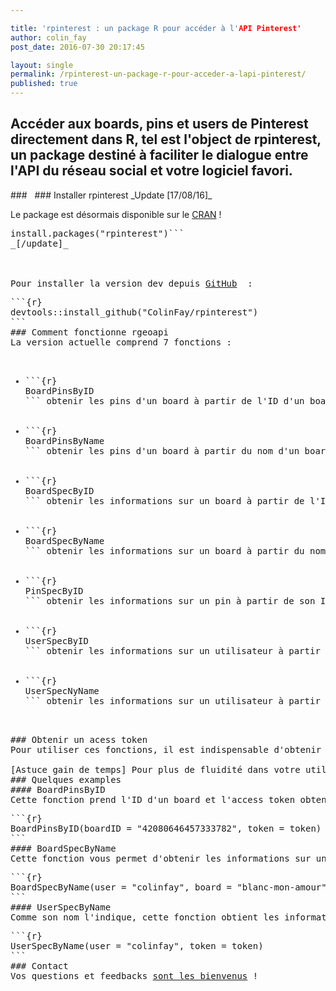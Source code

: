 ```yaml
---

title: 'rpinterest : un package R pour accéder à l'API Pinterest'
author: colin_fay
post_date: 2016-07-30 20:17:45

layout: single
permalink: /rpinterest-un-package-r-pour-acceder-a-lapi-pinterest/
published: true
---
```

## Accéder aux boards, pins et users de Pinterest directement dans R, tel est l'object de rpinterest, un package destiné à faciliter le dialogue entre l'API du réseau social et votre logiciel favori. <!--more-->
<div id="geoapi" class="section level2">
### 
&nbsp;
### Installer rpinterest
_Update [17/08/16]_

Le package est désormais disponible sur le <a href="https://cran.r-project.org/web/packages/rpinterest/index.html">CRAN</a> !
<pre class="{r}">install.packages("rpinterest")```
_[/update]_

&nbsp;

Pour installer la version dev depuis <a href="https://github.com/ColinFay/rpinterest" target="_blank">GitHub</a>  :
<pre class="{r}">```{r} 
devtools::install_github("ColinFay/rpinterest")
```
### Comment fonctionne rgeoapi
La version actuelle comprend 7 fonctions :
<ul>
 	<li>```{r} 
BoardPinsByID
``` obtenir les pins d'un board à partir de l'ID d'un board</li>
 	<li>```{r} 
BoardPinsByName
``` obtenir les pins d'un board à partir du nom d'un board</li>
 	<li>```{r} 
BoardSpecByID
``` obtenir les informations sur un board à partir de l'ID d'un board</li>
 	<li>```{r} 
BoardSpecByName
``` obtenir les informations sur un board à partir du nom d'un board</li>
 	<li>```{r} 
PinSpecByID
``` obtenir les informations sur un pin à partir de son ID</li>
 	<li>```{r} 
UserSpecByID
``` obtenir les informations sur un utilisateur à partir de son ID</li>
 	<li>```{r} 
UserSpecNyName
``` obtenir les informations sur un utilisateur à partir de son nom</li>
</ul>
### Obtenir un acess token
Pour utiliser ces fonctions, il est indispensable d'obtenir un _access token_ disponible sur l'<a href="https://developers.pinterest.com/tools/access_token/" target="_blank">interface developpers</a> de Pinterest.

[Astuce gain de temps] Pour plus de fluidité dans votre utilisation de ce package, créez un objet R appelé _token_, et contenant la chaine de caractères de votre access token — ensuite, vous n'aurez plus qu'à insérer _token_ dans votre appel à la fonction (ce qui vous sauvera de quelques mouvements de clavier, et de quelques sueurs froides, avouons-le).
### Quelques examples
#### BoardPinsByID
Cette fonction prend l'ID d'un board et l'access token obtenu dans l'interface developpers de Pinterest, et retourne tous les pins disponibles sur ce board.
<pre class="{r}">```{r} 
<span class="pl-c">BoardPinsByID(boardID = "42080646457333782", token = token)
```
#### BoardSpecByName
Cette fonction vous permet d'obtenir les informations sur un board, à partir de son nom et du nom de l'utilisateur qui l'a créé.
<pre class="{r}">```{r} 
<span class="pl-c">BoardSpecByName(user = "colinfay", board = "blanc-mon-amour", token = token)
```
#### UserSpecByName
Comme son nom l'indique, cette fonction obtient les informations sur l’utilisateur Pinterest spécifié.
<pre class="{r}">```{r} 
<span class="pl-c">UserSpecByName(user = "colinfay", token = token)
```
### Contact
Vos questions et feedbacks <a href="mailto:contact@colinfay.me">sont les bienvenus</a> !

</div>

